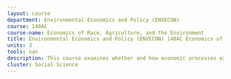 ```yaml
---
layout: course 
department: Environmental Economics and Policy (ENVECON)
course: 140AC
course-name: Economics of Race, Agriculture, and the Environment
title: Environmental Economics and Policy (ENVECON) 140AC Economics of Race, Agriculture, and the Environment
units: 3
tools: nan
description: This course examines whether and how economic processes explain shifting formations of race and differential experiences among racial groups in U.S. agricultural and environmental systems. It approaches economic processes as organizing dynamics of racial differentiation and integration, and uses comparative experience among different racial and ethnic groups as sources of evidence against which economic theories of differentiation and integration can be tested.
cluster: Social Science
---
```

